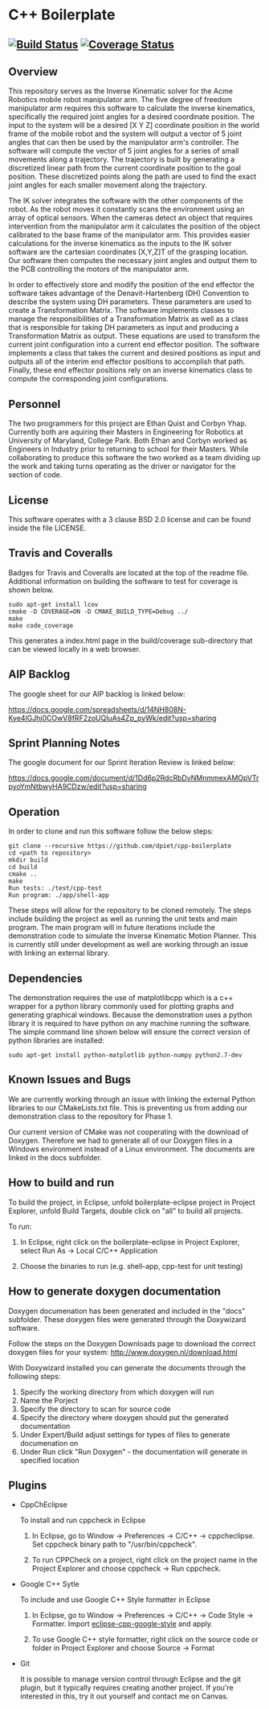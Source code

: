 # C++ Boilerplate
[![Build Status](https://travis-ci.org/EthanQuist/ENPM808X_Midterm.svg?branch=master)](https://travis-ci.org/EthanQuist/ENPM808X_Midterm)
[![Coverage Status](https://coveralls.io/repos/github/EthanQuist/ENPM808X_Midterm/badge.svg?branch=master)](https://coveralls.io/github/EthanQuist/ENPM808X_Midterm?branch=master)
---

## Overview

This repository serves as the Inverse Kinematic solver for the Acme Robotics mobile robot manipulator arm. The five degree of freedom manipulator arm requires this software to calculate the inverse kinematics, specifically the required joint angles for a desired coordinate position. The input to the system will be a desired [X Y Z] coordinate position in the world frame of the mobile robot and the system will output a vector of 5 joint angles that can then be used by the manipulator arm's controller. The software will compute the vector of 5 joint angles for a series of small movements along a trajectory. The trajectory is built by generating a discretized linear path from the current coordinate position to the goal position. These discretized points along the path are used to find the exact joint angles for each smaller movement along the trajectory. 

The IK solver integrates the software with the other components of the robot. As the robot moves it constantly scans the environment using an array of optical sensors. When the cameras detect an object that requires intervention from the manipulator arm it calculates the position of the object calibrated to the base frame of the manipulator arm. This provides easier calculations for the inverse kinematics as the inputs to the IK solver software are the cartesian coordinates [X,Y,Z]T of the grasping location. Our software then computes the necessary joint angles and output them to the PCB controlling the motors of the manipulator arm. 

In order to effectively store and modify the position of the end effector the software takes advantage of the Denavit-Hartenberg (DH) Convention to describe the system using DH parameters. These parameters are used to create a Transformation Matrix. The software implements classes to manage the responsibilities of a Transformation Matrix as well as a class that is responsible for taking DH parameters as input and producing a Transformation Matrix as output. These equations are used to transform the current joint configuration into a current end effector position. The software implements a class that takes the current and desired positions as input and outputs all of the interim end effector positions to accomplish that path. Finally, these end effector positions rely on an inverse kinematics class to compute the corresponding joint configurations.

## Personnel

The two programmers for this project are Ethan Quist and Corbyn Yhap. Currently both are aquiring their Masters in Engineering for Robotics at University of Maryland, College Park. Both Ethan and Corbyn worked as Engineers in Industry prior to returning to school for their Masters. While collaborating to produce this software the two worked as a team dividing up the work and taking turns operating as the driver or navigator for the section of code. 

## License

This software operates with a 3 clause BSD 2.0 license and can be found inside the file LICENSE. 

## Travis and Coveralls

Badges for Travis and Coveralls are located at the top of the readme file. Additional information on building the software to test for coverage is shown below. 

```
sudo apt-get install lcov
cmake -D COVERAGE=ON -D CMAKE_BUILD_TYPE=Debug ../
make
make code_coverage
```
This generates a index.html page in the build/coverage sub-directory that can be viewed locally in a web browser.

## AIP Backlog

The google sheet for our AIP backlog is linked below:

https://docs.google.com/spreadsheets/d/14NH808N-Kye4lGJhj0COwV8fRF2zoUQIuAs4Zp_pyWk/edit?usp=sharing

## Sprint Planning Notes

The google document for our Sprint Iteration Review is linked below:

https://docs.google.com/document/d/1Dd6p2RdcRbDvNMnmmexAMOpVTrpyoYmNtbwyHA9CDzw/edit?usp=sharing

## Operation

In order to clone and run this software follow the below steps:

```
git clone --recursive https://github.com/dpiet/cpp-boilerplate
cd <path to repository>
mkdir build
cd build
cmake ..
make
Run tests: ./test/cpp-test
Run program: ./app/shell-app
```

These steps will allow for the repository to be cloned remotely. The steps include building the project as well as running the unit tests and main program. The main program will in future iterations include the demonstration code to simulate the Inverse Kinematic Motion Planner. This is currently still under development as well are working through an issue with linking an external library. 


## Dependencies

The demonstration requires the use of matplotlibcpp which is a c++ wrapper for a python library commonly used for plotting graphs and generating graphical windows. Because the demonstration uses a python library it is required to have python on any machine running the software. The simple command line shown below will ensure the correct version of python libraries are installed:

```
sudo apt-get install python-matplotlib python-numpy python2.7-dev
```

## Known Issues and Bugs

We are currently working through an issue with linking the external Python libraries to our CMakeLists.txt file. This is preventing us from adding our demonstration class to the repository for Phase 1. 

Our current version of CMake was not cooperating with the download of Doxygen. Therefore we had to generate all of our Doxygen files in a Windows environment instead of a Linux environment. The documents are linked in the docs subfolder. 

## How to build and run

To build the project, in Eclipse, unfold boilerplate-eclipse project in Project Explorer,
unfold Build Targets, double click on "all" to build all projects.

To run:

1. In Eclipse, right click on the boilerplate-eclipse in Project Explorer,
select Run As -> Local C/C++ Application

2. Choose the binaries to run (e.g. shell-app, cpp-test for unit testing)


## How to generate doxygen documentation

Doxygen documenation has been generated and included in the "docs" subfolder. These doxygen files were generated through the Doxywizard software. 

Follow the steps on the Doxygen Downloads page to download the correct doxygen files for your system:
http://www.doxygen.nl/download.html

With Doxywizard installed you can generate the documents through the following steps:

1. Specify the working directory from which doxygen will run
2. Name the Porject
3. Specify the directory to scan for source code
4. Specify the directory where doxygen should put the generated documentation
5. Under Expert/Build adjust settings for types of files to generate documenation on
6. Under Run click "Run Doxygen" - the documentation will generate in specified location


## Plugins

- CppChEclipse

    To install and run cppcheck in Eclipse

    1. In Eclipse, go to Window -> Preferences -> C/C++ -> cppcheclipse.
    Set cppcheck binary path to "/usr/bin/cppcheck".

    2. To run CPPCheck on a project, right click on the project name in the Project Explorer 
    and choose cppcheck -> Run cppcheck.


- Google C++ Sytle

    To include and use Google C++ Style formatter in Eclipse

    1. In Eclipse, go to Window -> Preferences -> C/C++ -> Code Style -> Formatter. 
    Import [eclipse-cpp-google-style][reference-id-for-eclipse-cpp-google-style] and apply.

    2. To use Google C++ style formatter, right click on the source code or folder in 
    Project Explorer and choose Source -> Format

[reference-id-for-eclipse-cpp-google-style]: https://raw.githubusercontent.com/google/styleguide/gh-pages/eclipse-cpp-google-style.xml

- Git

    It is possible to manage version control through Eclipse and the git plugin, but it typically requires creating another project. If you're interested in this, try it out yourself and contact me on Canvas.
